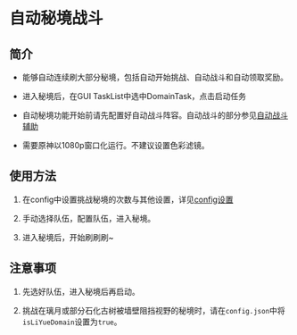 # 自动秘境战斗

## 简介

- 能够自动连续刷大部分秘境，包括自动开始挑战、自动战斗和自动领取奖励。

- 进入秘境后，在GUI TaskList中选中DomainTask，点击启动任务

- 自动秘境功能开始前请先配置好自动战斗阵容。自动战斗的部分参见[自动战斗辅助](combat_assi.md)

- 需要原神以1080p窗口化运行。不建议设置色彩滤镜。

## 使用方法

1. 在config中设置挑战秘境的次数与其他设置，详见[config设置](config.md)

2. 手动选择队伍，配置队伍，进入秘境。

3. 进入秘境后，开始刷刷刷~

## 注意事项

1. 先选好队伍，进入秘境后再启动。

2. 挑战在璃月或部分石化古树被墙壁阻挡视野的秘境时，请在`config.json`中将`isLiYueDomain`设置为`true`。
